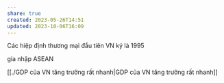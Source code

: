 ```yaml
---
share: true
created: 2023-05-26T14:51
updated: 2023-10-06T16:09
---
```

Các hiệp định thương mại đầu tiên VN ký là 1995

gia nhập ASEAN 

[[./GDP của VN tăng trưởng rất nhanh|GDP của VN tăng trưởng rất nhanh]]
